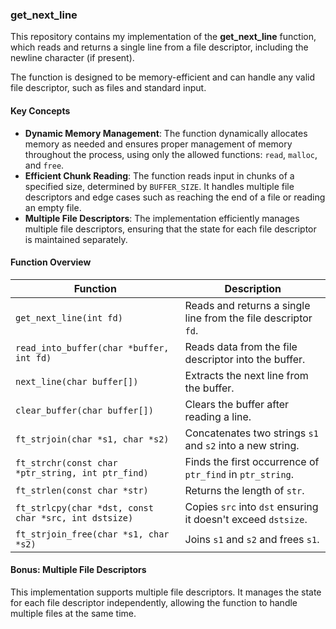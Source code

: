 ### **get_next_line**

This repository contains my implementation of the **get_next_line** function,
which reads and returns a single line from a file descriptor, including the newline character (if present). 

The function is designed to be memory-efficient and can handle any valid file descriptor, 
such as files and standard input.

#### **Key Concepts**

- **Dynamic Memory Management**: The function dynamically allocates memory as needed and ensures proper management of memory throughout the process, using only the allowed functions: `read`, `malloc`, and `free`.
- **Efficient Chunk Reading**: The function reads input in chunks of a specified size, determined by `BUFFER_SIZE`. It handles multiple file descriptors and edge cases such as reaching the end of a file or reading an empty file.
- **Multiple File Descriptors**: The implementation efficiently manages multiple file descriptors, ensuring that the state for each file descriptor is maintained separately.

#### **Function Overview**

| **Function**                          | **Description** |
|---------------------------------------|-----------------|
| `get_next_line(int fd)`               | Reads and returns a single line from the file descriptor `fd`. |
| `read_into_buffer(char *buffer, int fd)` | Reads data from the file descriptor into the buffer. |
| `next_line(char buffer[])`            | Extracts the next line from the buffer. |
| `clear_buffer(char buffer[])`         | Clears the buffer after reading a line. |
| `ft_strjoin(char *s1, char *s2)`      | Concatenates two strings `s1` and `s2` into a new string. |
| `ft_strchr(const char *ptr_string, int ptr_find)` | Finds the first occurrence of `ptr_find` in `ptr_string`. |
| `ft_strlen(const char *str)`          | Returns the length of `str`. |
| `ft_strlcpy(char *dst, const char *src, int dstsize)` | Copies `src` into `dst` ensuring it doesn't exceed `dstsize`. |
| `ft_strjoin_free(char *s1, char *s2)` | Joins `s1` and `s2` and frees `s1`. |

#### **Bonus: Multiple File Descriptors**

This implementation supports multiple file descriptors. It manages the state for each file descriptor independently, allowing the function to handle multiple files at the same time.
